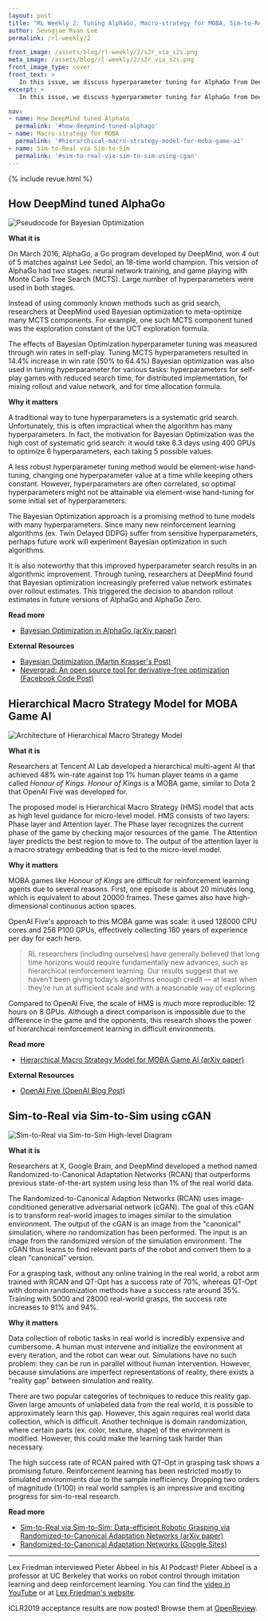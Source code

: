 ```yaml
---
layout: post
title: "RL Weekly 2: Tuning AlphaGo, Macro-strategy for MOBA, Sim-to-Real with conditional GANs"
author: Seungjae Ryan Lee
permalink: /rl-weekly/2

front_image: /assets/blog/rl-weekly/2/s2r_via_s2s.png
meta_image: /assets/blog/rl-weekly/2/s2r_via_s2s.png
front_image_type: cover
front_text: >
   In this issue, we discuss hyperparameter tuning for AlphaGo from DeepMind, Hierarchical RL model for a MOBA game from Tencent, and GAN-based Sim-to-Real algorithm from X, Google Brain, and DeepMind.
excerpt: >
   In this issue, we discuss hyperparameter tuning for AlphaGo from DeepMind, Hierarchical RL model for a MOBA game from Tencent, and GAN-based Sim-to-Real algorithm from X, Google Brain, and DeepMind.

nav:
- name: How DeepMind tuned AlphaGo
  permalink: '#how-deepmind-tuned-alphago'
- name: Macro-strategy for MOBA
  permalink: '#hierarchical-macro-strategy-model-for-moba-game-ai'
- name: Sim-to-Real via Sim-to-Sim
  permalink: '#sim-to-real-via-sim-to-sim-using-cgan'
---
```


{% include revue.html %}

## How DeepMind tuned AlphaGo

<div class="w80" style="margin: 10px auto;">
  <img src="{{ absolute_url }}/assets/blog/rl-weekly/2/bayesian_opt_alphago.png" alt="Pseudocode for Bayesian Optimization">
</div>

**What it is**

On March 2016, AlphaGo, a Go program developed by DeepMind, won 4 out of 5 matches against Lee Sedol, an 18-time world champion. This version of AlphaGo had two stages: neural network training, and game playing with Monte Carlo Tree Search (MCTS). Large number of hyperparameters were used in both stages.

Instead of using commonly known methods such as grid search, researchers at DeepMind used Bayesian optimization to meta-optimize many MCTS components. For example, one such MCTS component tuned was the exploration constant of the UCT exploration formula.

The effects of Bayesian Optimization hyperparameter tuning was measured through win rates in self-play. Tuning MCTS hyperparameters resulted in 14.4% increase in win rate (50% to 64.4%) Bayesian optimization was also used in tuning hyperparameter for various tasks: hyperparameters for self-play games with reduced search time, for distributed implementation, for mixing rollout and value network, and for time allocation formula.

**Why it matters**

A traditional way to tune hyperparameters is a systematic grid search. Unfortunately, this is often impractical when the algorithm has many hyperparameters. In fact, the motivation for Bayesian Optimization was the high cost of systematic grid search: it would take 8.3 days using 400 GPUs to optimize 6 hyperparameters, each taking 5 possible values.

A less robust hyperparameter tuning method would be element-wise hand-tuning, changing one hyperparameter value at a time while keeping others constant. However, hyperparameters are often correlated, so optimal hyperparameters might not be attainable via element-wise hand-tuning for some initial set of hyperparameters.

The Bayesian Optimization approach is a promising method to tune models with many hyperparameters. Since many new reinforcement learning algorithms (ex. Twin Delayed DDPG) suffer from sensitive hyperparameters, perhaps future work will experiment Bayesian optimization in such algorithms.

It is also noteworthy that this improved hyperparameter search results in an algorithmic improvement. Through tuning, researchers at DeepMind found that Bayesian optimization increasingly preferred value network estimates over rollout estimates. This triggered the decision to abandon rollout estimates in future versions of AlphaGo and AlphaGo Zero.

**Read more**

- [Bayesian Optimization in AlphaGo (arXiv paper)](https://arxiv.org/abs/1812.06855)

**External Resources**

- [Bayesian Optimization (Martin Krasser's Post)](http://krasserm.github.io/2018/03/21/bayesian-optimization/)
- [Nevergrad: An open source tool for derivative-free optimization (Facebook Code Post)](https://code.fb.com/ai-research/nevergrad/)

## Hierarchical Macro Strategy Model for MOBA Game AI

<div class="w80" style="margin: 10px auto;">
  <img src="{{ absolute_url }}/assets/blog/rl-weekly/2/hms.png" alt="Architecture of Hierarchical Macro Strategy Model">
</div>

**What it is**

Researchers at Tencent AI Lab developed a hierarchical multi-agent AI that achieved 48% win-rate against top 1% human player teams in a game called *Honour of Kings*. *Honour of Kings* is a MOBA game, similar to Dota 2 that OpenAI Five was developed for.

The proposed model is Hierarchical Macro Strategy (HMS) model that acts as high level guidance for micro-level model. HMS consists of two layers: Phase layer and Attention layer. The Phase layer recognizes the current phase of the game by checking major resources of the game. The Attention layer predicts the best region to move to. The output of the attention layer is a macro strategy embedding that is fed to the micro-level model.

**Why it matters**

MOBA games like *Honour of Kings* are difficult for reinforcement learning agents due to several reasons. First, one episode is about 20 minutes long, which is equivalent to about 20000 frames. These games also have high-dimensional continuous action spaces.

OpenAI Five's approach to this MOBA game was scale: it used 128000 CPU cores and 256 P100 GPUs, effectively collecting 180 years of experience per day for each hero.

> RL researchers (including ourselves) have generally believed that long time horizons would require fundamentally new advances, such as hierarchical reinforcement learning. Our results suggest that we haven’t been giving today’s algorithms enough credit — at least when they’re run at sufficient scale and with a reasonable way of exploring.

Compared to OpenAI Five, the scale of HMS is much more reproducible: 12 hours on 8 GPUs. Although a direct comparison is impossible due to the difference in the game and the opponents, this research shows the power of hierarchical reinforcement learning in difficult environments.


**Read more**

- [Hierarchical Macro Strategy Model for MOBA Game AI (arXiv paper)](https://arxiv.org/abs/1812.07887)

**External Resources**

- [OpenAI Five (OpenAI Blog Post)](https://blog.openai.com/openai-five/)

## Sim-to-Real via Sim-to-Sim using cGAN

<div class="w50" style="margin: 0 auto;">
  <img src="{{ absolute_url }}/assets/blog/rl-weekly/2/s2r_via_s2s.png" alt="Sim-to-Real via Sim-to-Sim High-level Diagram">
</div>

**What it is**

Researchers at X, Google Brain, and DeepMind developed a method named Randomized-to-Canonical Adaptation Networks (RCAN) that outperforms previous state-of-the-art system using less than 1% of the real world data.

The Randomized-to-Canonical Adaption Networks (RCAN) uses image-conditioned generative adversarial network (cGAN). The goal of this cGAN is to transform real-world images to images similar to the simulation environment. The output of the cGAN is an image from the "canonical" simulation, where no randomization has been performed. The input is an image from the randomized version of the simulation environment. The cGAN thus learns to find relevant parts of the robot and convert them to a clean "canonical" version.

For a grasping task, without any online training in the real world, a robot arm trained with RCAN and QT-Opt has a success rate of 70%, whereas QT-Opt with domain randomization methods have a success rate around 35%. Training with 5000 and 28000 real-world grasps, the success rate increases to 91% and 94%.

**Why it matters**

Data collection of robotic tasks in real world is incredibly expensive and cumbersome. A human must intervene and initialize the environment at every iteration, and the robot can wear out. Simulations have no such problem: they can be run in parallel without human intervention. However, because simulations are imperfect representations of reality, there exists a "reality gap" between simulation and reality.

There are two popular categories of techniques to reduce this reality gap. Given large amounts of unlabeled data from the real world, it is possible to approximately learn this gap. However, this again requires real world data collection, which is difficult. Another technique is domain randomization, where certain parts (ex. color, texture, shape) of the environment is modified. However, this could make the learning task harder than necessary.

The high success rate of RCAN paired with QT-Opt in grasping task shows a promising future. Reinforcement learning has been restricted mostly to simulated environments due to the sample inefficiency. Dropping two orders of magnitude (1/100) in real world samples is an impressive and exciting progress for sim-to-real research.



**Read more**

- [Sim-to-Real via Sim-to-Sim: Data-efficient Robotic Grasping via Randomized-to-Canonical Adaptation Networks (arXiv paper)](https://arxiv.org/abs/1812.07252)
- [Randomized-to-Canonical Adaptation Networks (Google Sites)](https://sites.google.com/view/rcan/)

---

Lex Friedman interviewed Pieter Abbeel in his AI Podcast! Pieter Abbeel is a professor at UC Berkeley that works on robot control through imitation learning and deep reinforcement learning. You can find the [video in YouTube](https://www.youtube.com/watch?v=l-mYLq6eZPY) or at [Lex Friedman's website](https://lexfridman.com/pieter-abbeel/).

ICLR2019 acceptance results are now posted! Browse them at [OpenReview](https://openreview.net/group?id=ICLR.cc/2019/Conference).
